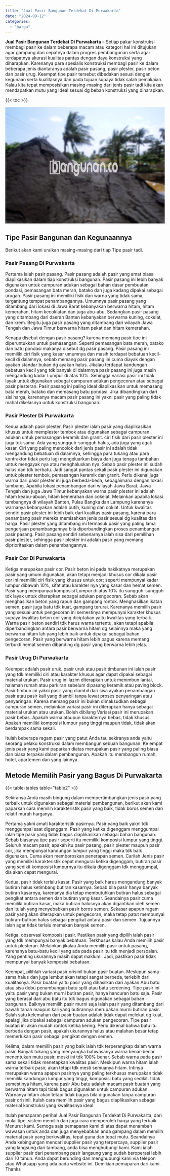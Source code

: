 ```yaml
---
title: "Jual Pasir Bangunan Terdekat Di Purwakarta"
date: "2024-09-12"
categories: 
  - "harga"
---
```


**Jual Pasir Bangunan Terdekat Di Purwakarta** – Setiap pakar konstruksi membagi pasir ke dalam beberapa macam atau kategori hal ini ditujukan agar gampang dan cepatnya dalam progres pembangunan serta agar terdapatnya akurasi kualitas pantas dengan daya konstruksi yang diharapkan. Karenanya para spesialis konstruksi membagi pasir ke dalam beberapa jenis diantaranya adalah pasir pasang, pasir plester, pasir beton dan pasir urug. Keempat tipe pasir tersebut dibedakan sesuai dengan kegunaan serta kualitasnya dan pada tujuan supaya tidak salah pemakaian. Kalau kita tepat memposisikan masing-masing dari jenis pasir tadi kita akan mendapatkan mutu yang ideal sesuai dg beban konstruksi yang diharapkan.

{{< toc >}}

![Jual Pasir Bangunan Terdekat Di Purwakarta](/images/jual-pasir-bangunan-72.png)

## Tipe Pasir Bangunan dan Kegunaannya

Berikut akan kami uraikan masing-masing dari tiap Tipe pasir tadi.

### Pasir Pasang Di Purwakarta

Pertama ialah pasir pasang. Pasir pasang adalah pasir yang amat biasa diaplikasikan dalam tiap konstruksi bangunan. Pasir pasang ini lebih banyak digunakan untuk campuran adukan sebagai bahan dasar pembuatan pondasi, pemasangan bata merah, batako dan juga kadang dipakai sebagai urugan. Pasir pasang ini memiliki fisik dan warna yang tidak sama, tergantung tempat penambangannya. Umumnya pasir pasang yang ditambang dari lokasi di Jawa Barat kebanyakan berwarna hitam, hitam kemerahan, hitam kecoklatan dan juga abu-abu. Sedangkan pasir pasang yang ditambang dari daerah Banten kebanyakan berwarna kuning, cokelat, dan krem. Begitu juga pasir pasang yang ditambang dari wilayah Jawa Tengah dan Jawa Timur berwarna hitam pekat dan hitam kemerahan.

Kenapa disebut dengan pasir pasang? karena memang pasir tipe ini diperuntukkan untuk pemasangan. Seperti pemasangan bata merah, batako dan batu pondasi makanya disebut dg pasir pasang. Pasir pasang ini memiliki ciri fisik yang kasar umumnya dan masih terdapat bebatuan kecil-kecil di dalamnya, sebab memang pasir pasang ini cuma diayak dengan ayakan standar bukan dg ayakan halus. Jikalau terdapat kandungan bebatuan kecil yang tdk banyak di dalamnya pasir pasang ini juga masih mengandung kadar Lumpur di atas 10%. Sehingga variasi pasir ini tidak layak untuk digunakan sebagai campuran adukan pengecoran atau sebagai pasir plesteran. Pasir pasang ini paling ideal diaplikasikan untuk memasang bata merah, batako dan memasang batu pondasi. Jika dibandingkan dari sisi harga, karenanya macam pasir pasang ini yakni pasir yang paling tidak mahal dikelasnya untuk konstruksi bangunan.

### Pasir Plester Di Purwakarta

Kedua adalah pasir plester. Pasir plester ialah pasir yang diaplikasikan khusus untuk memplester tembok atau digunakan sebagai campuran adukan untuk pemasangan keramik dan granit. ciri fisik dari pasir plester ini juga tdk sama. Ada yang sungguh-sungguh halus, ada juga yang agak kasar. Ciri yang paling mencolok dari jenis pasir ini adalah tidak mengandung bebatuan di dalamnya, sehingga para tukang atau para kontraktor tidak perlu lagi mengeluarkan biaya dan juga tenaga tambahan untuk mengayak nya atau menghaluskan nya. Sebab pasir plester ini sudah halus dan tdk berbatu. Jadi sangat pantas sekali pasir plester ini digunakan untuk plester tembok, pemasangan keramik dan granit. Perlu dikenal juga warna dari pasir plester ini juga berbeda-beda, sebagaimana dengan lokasi tambang. Apabila lokasi penambangan dari wilayah Jawa Barat, Jawa Tengah dan juga Jawa Timur kebanyakan warna pasir plester ini adalah hitam keabu-abuan, hitam kemerahan dan cokelat. Melainkan apabila lokasi tambangnya di wilayah Banten, Pulau Bangka dan Lampung karenanya warnanya kebanyakan adalah putih, kuning dan coklat. Untuk kwalitas sendiri pasir plester ini lebih baik dari kualitas pasir pasang, karena para penambang pasir mereka memisahkan jenis pasir sesuai dg kualitas dan harga. Pasir plester yang ditambang ini termasuk pasir yang paling lama pengerjaan penambangannya bila diperbandingkan proses penambangan pasir pasang. Pasir pasang sendiri sebenarnya ialah sisa dari pemilihan pasir plester, sehingga pasir plester ini adalah pasir yang memang diprioritaskan dalam penambangannya.

### Pasir Cor Di Purwakarta

Ketiga merupakan pasir cor. Pasir beton ini pada hakikatnya merupakan pasir yang umum digunakan, akan tetapi menjadi khusus cor dikala pasir cor ini memiliki ciri fisik yang khusus untuk cor; seperti mempunyai kadar lumpur dibawah 10%, sifat atau karakter nya yang kasar dan hemat semen. Pasir yang mempunyai komposisi Lumpur di atas 10% itu sungguh-sungguh tdk layak untuk diterapkan sebagai adukan pengecoran. Sebab akan menghasilkan beton yang rapuh dan gampang rontok. Menghasilkan ikatan semen, pasir juga batu tdk kuat, gampang terurai. Karenanya memilih pasir yang sesuai untuk pengecoran ini semestinya mempunyai karakter khusus supaya kwalitas beton cor yang diciptakan yaitu kwalitas yang terbaik. Warna pasir beton sendiri tdk harus warna tertentu, akan tetapi apabila diperbandingkan antara pasir berwarna hitam dg selainnya maka yang berwarna hitam lah yang lebih baik untuk dipakai sebagai bahan pengecoran. Pasir yang berwarna hitam lebih bagus karena memang terbukti hemat semen dibanding dg pasir yang berwarna lebih jelas.

### Pasir Urug Di Purwakarta

Keempat adalah pasir uruk. pasir uruk atau pasir timbunan ini ialah pasir yang tdk memiliki ciri atau karakter khusus agar dapat dipakai sebagai material urukan. Pasir urug ini lazim diterapkan untuk menimbun lantai, halaman rumah atau parkiran sebelum dipasang keramik atau paving block. Pasir timbun ini yakni pasir yang diambil dari sisa ayakan penambangan pasir atau pasir kali yang diambil tanpa lewat proses penyaringan atau penyaringan. Karena memang pasir ini bukan dimaksudkan sebagai campuran semen, melainkan variasi pasir ini diterapkan hanya sebagai material urukan atau urukan. Boleh dibilang Variasi pasir ini merupakan pasir bebas. Apakah warna ataupun karakternya bebas, tidak khusus. Apakah memiliki komposisi lumpur yang tinggi maupun tidak, tidak akan berdampak sama sekali.

Itulah beberapa ragam pasir yang patut Anda tau sekiranya anda yaitu seorang pelaku konstruksi dalam membangun sebuah bangunan. Ke empat jenis pasir yang kami paparkan diatas merupakan pasir yang paling biasa dan biasa terpakai dalam pembangunan. Apakah itu membangun rumah, hotel, apartemen dan yang lainnya.

## Metode Memilih Pasir yang Bagus Di Purwakarta

{{< table-tables table="table2" >}}

Sekiranya Anda masih bingung dalam mempertimbangkan jenis pasir yang terbaik untuk digunakan sebagai material pembangunan, berikut akan kami paparkan cara memilih karakteristik pasir yang baik, tidak boros semen dan relatif murah harganya.

Pertama yakni amati karakteristik pasirnya. Pasir yang baik yakni tdk menggumpal saat digenggam. Pasir yang ketika digenggam menggumpal ialah tipe pasir yang tidak bagus diaplikasikan sebagai bahan bangunan. Sebab biasanya tipe pasir seperti itu memiliki komposisi lumpur yang tinggi. Seluruh macam pasir, apakah itu pasir pasang, pasir plester maupun pasir cor, jika mempunyai kandungan lumpur yang tinggi maka tdk baik digunakan. Cuma akan memboroskan penerapan semen. Carilah Jenis pasir yang memiliki karakteristik cepat mengurai ketika digenggam, butiran pasir yang sedikit komposisi lumpurnya itu dikala digenggam tdk menggumpal, dia akan cepat mengurai.

Kedua, pasir tidak terlalu kasar. Pasir yang baik harus mengandung banyak butiran halus ketimbang butiran kasarnya. Sebab bila pasir hanya banyak butiran kasarnya, karenanya dia tetap membutuhkan butiran halus sebagai pengikat antara semen dan butiran yang kasar. Seandainya pasir cuma memiliki butiran kasar, maka butiran halusnya akan digantikan oleh semen dan itulah yang menyebabkan pasir boros semen. Sekasar apapun ragam pasir yang akan diterapkan untuk pengecoran, maka tetap patut mempunyai butiran-butiran halus sebagai pengikat antara pasir dan semen. Tujuannya ialah agar tidak terlalu memakan banyak semen.

Ketiga, observasi komposisi pasir. Pastikan pasir yang dipilih ialah pasir yang tdk mempunyai banyak bebatuan. Terkhusus kalau Anda memilih pasir untuk plesteran. Melainkan jikalau Anda memilih pasir untuk pasang, karenanya batu-batu kecil yang ada pada pasir itu tdk menjadi persoalan. Yang penting ukurannya masih dapat maklumi. Jadi, pastikan pasir tidak mempunyai banyak komposisi bebatuan.

Keempat, pilihlah variasi pasir orisinil bukan pasir buatan. Meskipun sama-sama halus dan juga lembut akan tetapi sangat berbeda, terlebih dari kualitasnya. Pasir buatan yaitu pasir yang dihasilkan dari ayakan Abu batu atau sisa debu penambangan batu split atau batu screening. Tipe pasir ini yaitu pasir yang bukan murni butiran pasir, hanya hancuran batu saja. Pasir yang berasal dari abu batu itu tdk bagus digunakan sebagai bahan bangunan. Baiknya memilih pasir murni saja ialah pasir yang ditambang dari bawah tanah maupun kali yang butirannya merupakan murni butiran pasir. Salah satu kelemahan dari pasir buatan adalah tidak dapat melekat dg kuat, apalagi jika dipakai sebagai campuran adukan pengecoran. Tipe pasir buatan ini akan mudah rontok ketika kering. Perlu dikenal bahwa batu itu berbeda dengan pasir, apakah ukurannya halus atau malahan besar tetap memerlukan pasir sebagai pengikat dengan semen.

Kelima, dalam memilih pasir yang baik ialah tdk terperangkap dalam warna pasir. Banyak tukang yang menyangka bahwasanya warna benar-benar menentukan mutu pasir, meski ini tdk 100% benar. Sebab warna pada pasir sama sekali tidak menetapkan kwalitas pasir. Meskipun warna hitam ialah warna terbaik pasir, akan tetapi tdk mesti semuanya hitam. Intinya merupakan warna apapun pasirnya yang paling terkhusus merupakan tidak memiliki kandungan lumpur yang tinggi, komposisi batu yang sedikit. tidak semestinya hitam, karena pasir Abu batu adalah macam pasir buatan yang berwarna hitam tapi tidak bagus digunakan untuk campuran adukan. Warnanya hitam akan tetapi tidak bagus bila digunakan tanpa campuran pasir orisinil. Itulah cara memilih pasir yang bagus diaplikasikan sebagai material konstruksi yang kwalitasnya ideal.

Itulah pemaparan perihal Jual Pasir Bangunan Terdekat Di Purwakarta, dari mulai tipe, sistem memilih dan juga cara memperoleh harga yang terbaik Menurut kami. Semoga saja pemaparan kami di atas dapat menambah wawasan untuk anda dan juga menyebabkan anda gampang dalam memilih material pasir yang berkwalitas, tepat guna dan tepat mutu. Seandainya Anda kebingungan mencari supplier pasir yang terpercaya, supplier pasir yang langsung dari tambang, anda bisa menghubungi kami. Kami ialah supplier pasir dari penambang pasir langsung yang sudah beroperasi lebih dari 10 tahun. Anda dapat berunding dan menghubungi kami via telepon atau Whatsapp yang ada pada website ini. Demikian pemaparan dari kami. Thanks
